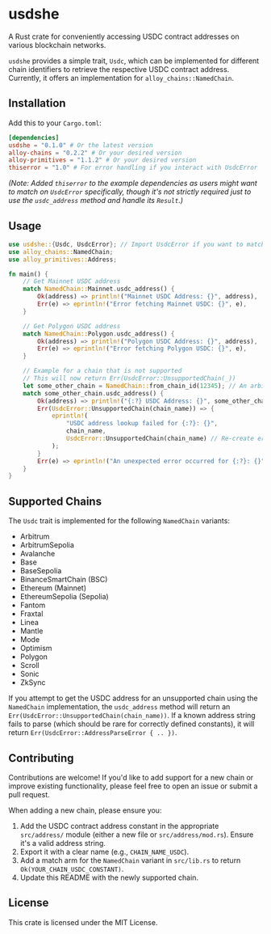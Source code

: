# usdshe

A Rust crate for conveniently accessing USDC contract addresses on various blockchain networks.

`usdshe` provides a simple trait, `Usdc`, which can be implemented for different chain identifiers to retrieve the respective USDC contract address. Currently, it offers an implementation for `alloy_chains::NamedChain`.

## Installation

Add this to your `Cargo.toml`:

```toml
[dependencies]
usdshe = "0.1.0" # Or the latest version
alloy-chains = "0.2.2" # Or your desired version
alloy-primitives = "1.1.2" # Or your desired version
thiserror = "1.0" # For error handling if you interact with UsdcError
```

*(Note: Added `thiserror` to the example dependencies as users might want to match on `UsdcError` specifically, though it's not strictly required just to use the `usdc_address` method and handle its `Result`.)*

## Usage

```rust
use usdshe::{Usdc, UsdcError}; // Import UsdcError if you want to match specific errors
use alloy_chains::NamedChain;
use alloy_primitives::Address;

fn main() {
    // Get Mainnet USDC address
    match NamedChain::Mainnet.usdc_address() {
        Ok(address) => println!("Mainnet USDC Address: {}", address),
        Err(e) => eprintln!("Error fetching Mainnet USDC: {}", e),
    }

    // Get Polygon USDC address
    match NamedChain::Polygon.usdc_address() {
        Ok(address) => println!("Polygon USDC Address: {}", address),
        Err(e) => eprintln!("Error fetching Polygon USDC: {}", e),
    }

    // Example for a chain that is not supported
    // This will now return Err(UsdcError::UnsupportedChain(_))
    let some_other_chain = NamedChain::from_chain_id(12345); // An arbitrary unsupported chain ID
    match some_other_chain.usdc_address() {
        Ok(address) => println!("{:?} USDC Address: {}", some_other_chain, address),
        Err(UsdcError::UnsupportedChain(chain_name)) => {
            eprintln!(
                "USDC address lookup failed for {:?}: {}",
                chain_name,
                UsdcError::UnsupportedChain(chain_name) // Re-create error for display or use original 'e'
            );
        }
        Err(e) => eprintln!("An unexpected error occurred for {:?}: {}", some_other_chain, e),
    }
}
```

## Supported Chains

The `Usdc` trait is implemented for the following `NamedChain` variants:

* Arbitrum
* ArbitrumSepolia
* Avalanche
* Base
* BaseSepolia
* BinanceSmartChain (BSC)
* Ethereum (Mainnet)
* EthereumSepolia (Sepolia)
* Fantom
* Fraxtal
* Linea
* Mantle
* Mode
* Optimism
* Polygon
* Scroll
* Sonic
* ZkSync

If you attempt to get the USDC address for an unsupported chain using the `NamedChain` implementation, the `usdc_address` method will return an `Err(UsdcError::UnsupportedChain(chain_name))`. If a known address string fails to parse (which should be rare for correctly defined constants), it will return `Err(UsdcError::AddressParseError { .. })`.

## Contributing

Contributions are welcome! If you'd like to add support for a new chain or improve existing functionality, please feel free to open an issue or submit a pull request.

When adding a new chain, please ensure you:

1. Add the USDC contract address constant in the appropriate `src/address/` module (either a new file or `src/address/mod.rs`). Ensure it's a valid address string.
2. Export it with a clear name (e.g., `CHAIN_NAME_USDC`).
3. Add a match arm for the `NamedChain` variant in `src/lib.rs` to return `Ok(YOUR_CHAIN_USDC_CONSTANT)`.
4. Update this README with the newly supported chain.

## License

This crate is licensed under the MIT License.
